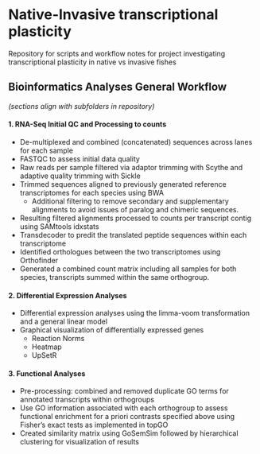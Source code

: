# Native-Invasive transcriptional plasticity
Repository for scripts and workflow notes for project investigating transcriptional plasticity in native vs invasive fishes

## Bioinformatics Analyses General Workflow 
*(sections align with subfolders in repository)*
#### 1. RNA-Seq Initial QC and Processing to counts
  * De-multiplexed and combined (concatenated) sequences across lanes for each sample
  * FASTQC to assess initial data quality
  * Raw reads per sample filtered via adaptor trimming with Scythe and adaptive quality trimming with Sickle
  * Trimmed sequences aligned to previously generated reference transcriptomes for each species using BWA 
      * Additional filtering to remove secondary and supplementary alignments to avoid issues of paralog and chimeric sequences. 
  * Resulting filtered alignments processed to counts per transcript contig using SAMtools idxstats 
  * Transdecoder to predit the translated peptide sequences within each transcriptome 
  * Identified orthologues between the two transcriptomes using Orthofinder
  * Generated a combined count matrix including all samples for both species, transcripts summed within the same orthogroup. 

#### 2. Differential Expression Analyses
  * Differential expression analyses using the limma-voom transformation and a general linear model 
  * Graphical visualization of differentially expressed genes 
    * Reaction Norms 
    * Heatmap 
    * UpSetR

#### 3. Functional Analyses
  * Pre-processing: combined and removed duplicate GO terms for annotated transcripts within orthogroups
  * Use GO information associated with each orthogroup to assess functional enrichment for a priori contrasts specified above using Fisher’s exact tests as implemented in topGO
  * Created similarity matrix using GoSemSim followed by hierarchical clustering for visualization of results
